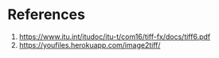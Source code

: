 # References

1. https://www.itu.int/itudoc/itu-t/com16/tiff-fx/docs/tiff6.pdf
2. https://youfiles.herokuapp.com/image2tiff/
